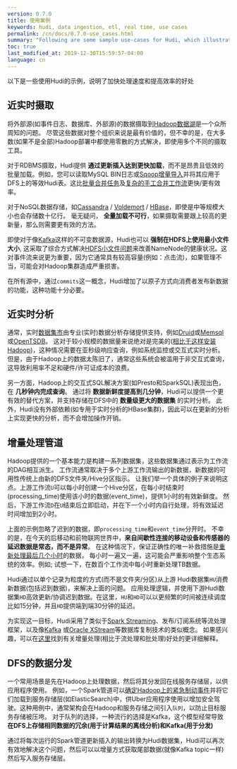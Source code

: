 ```yaml
---
version: 0.7.0
title: 使用案例
keywords: hudi, data ingestion, etl, real time, use cases
permalink: /cn/docs/0.7.0-use_cases.html
summary: "Following are some sample use-cases for Hudi, which illustrate the benefits in terms of faster processing & increased efficiency"
toc: true
last_modified_at: 2019-12-30T15:59:57-04:00
language: cn
---
```


以下是一些使用Hudi的示例，说明了加快处理速度和提高效率的好处

## 近实时摄取

将外部源(如事件日志、数据库、外部源)的数据摄取到[Hadoop数据湖](http://martinfowler.com/bliki/DataLake.html)是一个众所周知的问题。
尽管这些数据对整个组织来说是最有价值的，但不幸的是，在大多数(如果不是全部)Hadoop部署中都使用零散的方式解决，即使用多个不同的摄取工具。


对于RDBMS摄取，Hudi提供 __通过更新插入达到更快加载__，而不是昂贵且低效的批量加载。例如，您可以读取MySQL BIN日志或[Sqoop增量导入](https://sqoop.apache.org/docs/1.4.2/SqoopUserGuide.html#_incremental_imports)并将其应用于
DFS上的等效Hudi表。这比[批量合并任务](https://sqoop.apache.org/docs/1.4.0-incubating/SqoopUserGuide.html#id1770457)及[复杂的手工合并工作流](http://hortonworks.com/blog/four-step-strategy-incremental-updates-hive/)更快/更有效率。


对于NoSQL数据存储，如[Cassandra](http://cassandra.apache.org/) / [Voldemort](http://www.project-voldemort.com/voldemort/) / [HBase](https://hbase.apache.org/)，即使是中等规模大小也会存储数十亿行。
毫无疑问， __全量加载不可行__，如果摄取需要跟上较高的更新量，那么则需要更有效的方法。


即使对于像[Kafka](kafka.apache.org)这样的不可变数据源，Hudi也可以 __强制在HDFS上使用最小文件大小__, 这采取了综合方式解决[HDFS小文件问题](https://blog.cloudera.com/blog/2009/02/the-small-files-problem/)来改善NameNode的健康状况。这对事件流来说更为重要，因为它通常具有较高容量(例如：点击流)，如果管理不当，可能会对Hadoop集群造成严重损害。

在所有源中，通过`commits`这一概念，Hudi增加了以原子方式向消费者发布新数据的功能，这种功能十分必要。

## 近实时分析

通常，实时[数据集市](https://en.wikipedia.org/wiki/Data_mart)由专业(实时)数据分析存储提供支持，例如[Druid](http://druid.io/)或[Memsql](http://www.memsql.com/)或[OpenTSDB](http://opentsdb.net/)。
这对于较小规模的数据量来说绝对是完美的([相比于这样安装Hadoop](https://blog.twitter.com/2015/hadoop-filesystem-at-twitter))，这种情况需要在亚秒级响应查询，例如系统监控或交互式实时分析。
但是，由于Hadoop上的数据太陈旧了，通常这些系统会被滥用于非交互式查询，这导致利用率不足和硬件/许可证成本的浪费。

另一方面，Hadoop上的交互式SQL解决方案(如Presto和SparkSQL)表现出色，在 __几秒钟内完成查询__。
通过将 __数据新鲜度提高到几分钟__，Hudi可以提供一个更有效的替代方案，并支持存储在DFS中的 __数量级更大的数据集__ 的实时分析。
此外，Hudi没有外部依赖(如专用于实时分析的HBase集群)，因此可以在更新的分析上实现更快的分析，而不会增加操作开销。


## 增量处理管道

Hadoop提供的一个基本能力是构建一系列数据集，这些数据集通过表示为工作流的DAG相互派生。
工作流通常取决于多个上游工作流输出的新数据，新数据的可用性传统上由新的DFS文件夹/Hive分区指示。
让我们举一个具体的例子来说明这点。上游工作流`U`可以每小时创建一个Hive分区，在每小时结束时(processing_time)使用该小时的数据(event_time)，提供1小时的有效新鲜度。
然后，下游工作流`D`在`U`结束后立即启动，并在下一个小时内自行处理，将有效延迟时间增加到2小时。

上面的示例忽略了迟到的数据，即`processing_time`和`event_time`分开时。
不幸的是，在今天的后移动和前物联网世界中，__来自间歇性连接的移动设备和传感器的延迟数据是常态，而不是异常__。
在这种情况下，保证正确性的唯一补救措施是[重新处理最后几个小时](https://falcon.apache.org/FalconDocumentation.html#Handling_late_input_data)的数据，
每小时一遍又一遍，这可能会严重影响整个生态系统的效率。例如; 试想一下，在数百个工作流中每小时重新处理TB数据。

Hudi通过以单个记录为粒度的方式(而不是文件夹/分区)从上游 Hudi数据集`HU`消费新数据(包括迟到数据)，来解决上面的问题。
应用处理逻辑，并使用下游Hudi数据集`HD`高效更新/协调迟到数据。在这里，`HU`和`HD`可以以更频繁的时间被连续调度
比如15分钟，并且`HD`提供端到端30分钟的延迟。

为实现这一目标，Hudi采用了类似于[Spark Streaming](https://spark.apache.org/docs/latest/streaming-programming-guide.html#join-operations)、发布/订阅系统等流处理框架，以及像[Kafka](http://kafka.apache.org/documentation/#theconsumer)
或[Oracle XStream](https://docs.oracle.com/cd/E11882_01/server.112/e16545/xstrm_cncpt.htm#XSTRM187)等数据库复制技术的类似概念。
如果感兴趣，可以在[这里](https://www.oreilly.com/ideas/ubers-case-for-incremental-processing-on-hadoop)找到有关增量处理(相比于流处理和批处理)好处的更详细解释。

## DFS的数据分发

一个常用场景是先在Hadoop上处理数据，然后将其分发回在线服务存储层，以供应用程序使用。
例如，一个Spark管道可以[确定Hadoop上的紧急制动事件](https://eng.uber.com/telematics/)并将它们加载到服务存储层(如ElasticSearch)中，供Uber应用程序使用以增加安全驾驶。这种用例中，通常架构会在Hadoop和服务存储之间引入`队列`，以防止目标服务存储被压垮。
对于队列的选择，一种流行的选择是Kafka，这个模型经常导致 __在DFS上存储相同数据的冗余(用于计算结果的离线分析)和Kafka(用于分发)__

通过将每次运行的Spark管道更新插入的输出转换为Hudi数据集，Hudi可以再次有效地解决这个问题，然后可以以增量方式获取尾部数据(就像Kafka topic一样)然后写入服务存储层。
